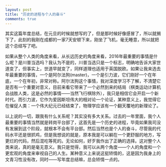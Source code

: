 ```yaml
---
layout: post
title: "历史的进程与个人的奋斗"
comments: true
---
```

其实这篇年度总结，在元旦的时候就想写的了，但是那时候好像感冒了，所以就搁下了，此刻的我刚在成都的一家7天安顿下来，刚坐了飞机，毫无睡意，所以就把这个总结写了吧。

如果从整个人类的角度来看，从长远历史的角度来看，2016年最重要的事情是什么呢？是川普当选吗？我认为不是的，川普当选只是一个标志，明确地告诉大家世道变了，但事实上，世道早就变了，同样道理也适用于英国脱欧。如果让我来选去年最重要的事情，一个是阿尔法狗(master)，一个是引力波，它们刚好一个在年底，一个在年初，非常对称。阿尔法狗这个事情，我对深度学习不了解，不清楚它是否有一个重要对意义，目前来看它带来了一个必然到来的结局（棋类运动计算机会战胜人类，这是必然的事情——当然飞行棋除外），我只是相信它会开启一个新时代。而引力波，它作为爱因斯坦伟大的相对论一个论证，某种意义上，我觉得它在催促人类：一个伟大纪元已经结束了，物理学应该有一个翻天覆地的新理论了。

以上说的一切，跟我有什么关系呢？其实没有多大关系。过去的一年里面，我个人最重要的事情当然就是转岗平台部了，这首先是一个历史的进程，毕竟如果我司没有发展到这个阶段，就根本不会有平台部。然后当然也是个人的奋斗，尽管我的代码水平还是很抓鸡，但是我想说的就是，原本我是可以躺在一个更舒服的地方，写更烂的代码，然后混吃等死的。无论如何，好歹我作出了正确的选择。这对整个人类来说，真的是毫无意义。我只是觉得，我可以从两个角度——个人的角度和一个更宏观的角度来审视自己的人生。某种意义上来说这挺矫情的，这是因为我身上的文青习性没有改，同时——写年度总结嘛，总会矫情一点的。
